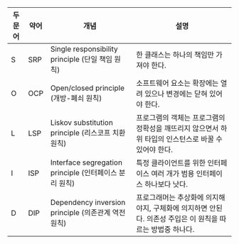 
| 두문어 | 약어  | 개념                                            | 설명                                                           |
| --- | --- | --------------------------------------------- | ------------------------------------------------------------ |
| S   | SRP | Single responsibility principle (단일 책임 원칙)    | 한 클래스는 하나의 책임만 가져야 한다.                                       |
| O   | OCP | Open/closed principle (개방-폐쇠 원칙)              | 소프트웨어 요소는 확장에는 열려 있으나 변경에는 닫혀 있어야 한다.                        |
| L   | LSP | Liskov substitution principle (리스코프 치환 원칙)    | 프로그램의 객체는 프로그램의 정확성을 깨뜨리지 않으면서 하위 타입의 인스턴스로 바꿀 수 있어야 한다.     |
| I   | ISP | Interface segregation principle (인터페이스 분리 원칙) | 특정 클라이언트를 위한 인터페이스 여러 개가 범용 인터페이스 하나보다 낫다.                   |
| D   | DIP | Dependency inversion principle (의존관계 역전 원칙)   | 프로그래머는 추상화에 의지해야지, 구체화에 의지하면 안된다. 의존성 주입은 이 원칙을 따르는 방법중 하나다. |
